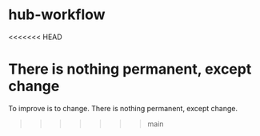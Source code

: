 # hub-workflow

<<<<<<< HEAD

# There is nothing permanent, except change

To improve is to change. There is nothing permanent, except change.

> > > > > > > main
